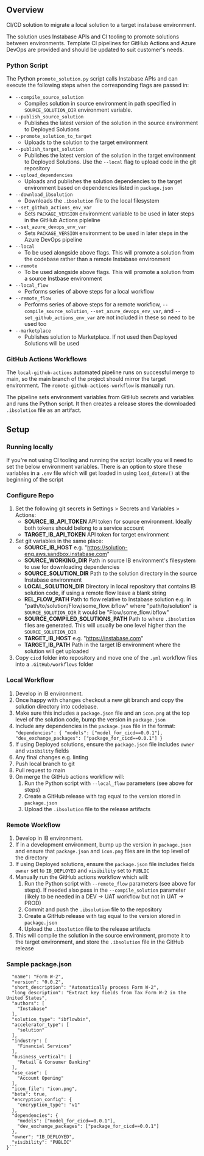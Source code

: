## Overview

CI/CD solution to migrate a local solution to a target instabase environment.

The solution uses Instabase APIs and CI tooling to promote solutions between environments. Template CI pipelines for GitHub Actions and Azure DevOps are provided and should be updated to suit customer's needs.

### Python Script

The Python `promote_solution.py` script calls Instabase APIs and can execute the following steps when the corresponding flags are passed in:

- `--compile_source_solution`
  - Compiles solution in source environment in path specified in `SOURCE_SOLUTION_DIR` environment variable.
- `--publish_source_solution`
  - Publishes the latest version of the solution in the source environment to Deployed Solutions
- `--promote_solution_to_target`
  - Uploads to the solution to the target environment
- `--publish_target_solution`
  - Publishes the latest version of the solution in the target environment to Deployed Solutions. Use the `--local` flag to upload code in the git repository
- `--upload_dependencies`
  - Uploads and publishes the solution dependencies to the target environment based on dependencies listed in `package.json`
- `--download_ibsolution`
  - Downloads the `.ibsolution` file to the local filesystem
- `--set_github_actions_env_var`
  - Sets `PACKAGE_VERSION` environment variable to be used in later steps in the GitHub Actions pipleline
- `--set_azure_devops_env_var`
  - Sets `PACKAGE_VERSION` environment to be used in later steps in the Azure DevOps pipeline
- `--local`
  - To be used alongside above flags. This will promote a solution from the codebase rather than a remote Instabase environment
- `--remote`
  - To be used alongside above flags. This will promote a solution from a source Instbase environment
- `--local_flow`
  - Performs series of above steps for a local workflow
- `--remote_flow`
  - Performs series of above steps for a remote workflow, `--compile_source_solution`, `--set_azure_devops_env_var`, and `--set_github_actions_env_var` are not included in these so need to be used too
- `--marketplace`
  - Publishes solution to Marketplace. If not used then Deployed Solutions will be used


### GitHub Actions Workflows

The `local-github-actions` automated pipeline runs on successful merge to main, so the main branch of the project should mirror the target environment. The `remote-github-actions-workflow` is manually run.

The pipeline sets environment variables from GitHub secrets and variables and runs the Python script. It then creates a release stores the downloaded `.ibsolution` file as an artifact.

## Setup

### Running locally

If you're not using CI tooling and running the script locally you will need to set the below environment variables. There is an option to store these variables in a `.env` file which will get loaded in using `load_dotenv()` at the beginning of the script

### Configure Repo

1. Set the following git secrets in Settings > Secrets and Variables > Actions:
    - **SOURCE_IB_API_TOKEN** API token for source environment. Ideally both tokens should belong to a service account
    - **TARGET_IB_API_TOKEN** API token for target environment
2. Set git variables in the same place:
    - **SOURCE_IB_HOST** e.g. "https://solution-eng.aws.sandbox.instabase.com"
    - **SOURCE_WORKING_DIR** Path in source IB environment's filesystem to use for downloading dependencies
    - **SOURCE_SOLUTION_DIR** Path to the solution directory in the source Instabase environment
    - **LOCAL_SOLUTION_DIR** Directory in local repository that contains IB solution code, if using a remote flow leave a blank string
    - **REL_FLOW_PATH** Path to flow relative to Instabase solution e.g. in "path/to/solution/Flow/some_flow.ibflow" where "path/to/solution" is `SOURCE_SOLUTION_DIR` it would be "Flow/some_flow.ibflow"
    - **SOURCE_COMPILED_SOLUTIONS_PATH** Path to where `.ibsolution` files are generated. This will usually be one level higher than the `SOURCE_SOLUTION_DIR`
    - **TARGET_IB_HOST** e.g. "https://instabase.com"
    - **TARGET_IB_PATH** Path in the target IB environment where the solution will get uploaded
3. Copy `cicd` folder into repository and move one of the `.yml` workflow files into a `.GitHub/workflows` folder

### Local Workflow

1. Develop in IB environment.
2. Once happy with changes checkout a new git branch and copy the solution directory into codebase.
3. Make sure this includes a `package.json` file and an `icon.png` at the top level of the solution code, bump the version in `package.json`
4. Include any dependencies in the `package.json` file in the format: ```"dependencies": {
    "models": ["model_for_cicd==0.0.1"],
    "dev_exchange_packages": ["package_for_cicd==0.0.1"]
  }```
5. If using Deployed solutions, ensure the `package.json` file includes `owner` and `visibility` fields
6. Any final changes e.g. linting
7. Push local branch to git
8. Pull request to main
9. On merge the GitHub actions workflow will:
   1. Run the Python script with `--local_flow` parameters (see above for steps)
   2. Create a GitHub release with tag equal to the version stored in `package.json`
   3. Upload the `.ibsolution` file to the release artifacts

### Remote Workflow

1. Develop in IB environment.
2. If in a development environment, bump up the version in `package.json` and ensure that `package.json` and `icon.png` files are in the top level of the directory
3. If using Deployed solutions, ensure the `package.json` file includes fields `owner` set to `IB_DEPLOYED` and `visibility` set to `PUBLIC`
4. Manually run the GitHub actions workflow which will:
   1. Run the Python script with `--remote_flow` parameters (see above for steps). If needed also pass in the `--compile_solution` parameter (likely to be needed in a DEV -> UAT workflow but not in UAT -> PROD)
   2. Commit and push the `.ibsolution` file to the repository
   3. Create a GitHub release with tag equal to the version stored in `package.json`
   4. Upload the `.ibsolution` file to the release artifacts
5. This will compile the solution in the source environment, promote it to the target environment, and store the `.ibsolution` file in the GitHub release

### Sample package.json

```{
  "name": "Form W-2",
  "version": "0.0.2",
  "short_description": "Automatically process Form W-2",
  "long_description": "Extract key fields from Tax Form W-2 in the United States",
  "authors": [
    "Instabase"
  ],
  "solution_type": "ibflowbin",
  "accelerator_type": [
    "solution"
  ],
  "industry": [
    "Financial Services"
  ],
  "business_vertical": [
    "Retail & Consumer Banking"
  ],
  "use_case": [
    "Account Opening"
  ],
  "icon_file": "icon.png",
  "beta": true,
  "encryption_config": {
    "encryption_type": "v1"
  },
  "dependencies": {
    "models": ["model_for_cicd==0.0.1"],
    "dev_exchange_packages": ["package_for_cicd==0.0.1"]
  },
  "owner": "IB_DEPLOYED",
  "visibility": "PUBLIC"
}```